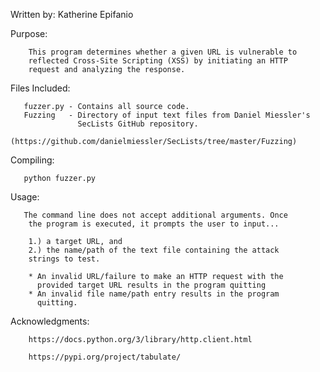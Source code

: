 Written by: Katherine Epifanio


Purpose:
        
        This program determines whether a given URL is vulnerable to
        reflected Cross-Site Scripting (XSS) by initiating an HTTP
        request and analyzing the response.

Files Included:
       
       fuzzer.py - Contains all source code.
       Fuzzing   - Directory of input text files from Daniel Miessler's
                   SecLists GitHub repository.
                   (https://github.com/danielmiessler/SecLists/tree/master/Fuzzing)

Compiling:
       
       python fuzzer.py


Usage:
       
       The command line does not accept additional arguments. Once
        the program is executed, it prompts the user to input...

        1.) a target URL, and
        2.) the name/path of the text file containing the attack
        strings to test.

        * An invalid URL/failure to make an HTTP request with the
          provided target URL results in the program quitting
        * An invalid file name/path entry results in the program
          quitting.


Acknowledgments:

        https://docs.python.org/3/library/http.client.html

        https://pypi.org/project/tabulate/

